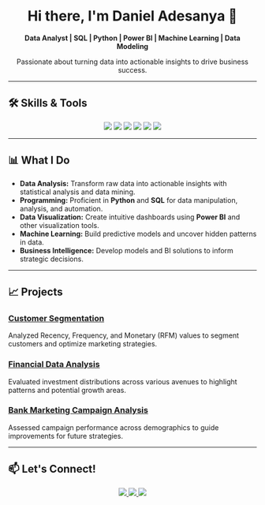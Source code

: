 <!-- GitHub Profile README -->

<h1 align="center">Hi there, I'm Daniel Adesanya 👋</h1>

<p align="center">
  <strong>Data Analyst | SQL | Python | Power BI | Machine Learning | Data Modeling</strong>
</p>

<p align="center">
  Passionate about turning data into actionable insights to drive business success.
</p>

---

## 🛠️ Skills & Tools

<p align="center">
  <img src="https://img.shields.io/badge/Python-3776AB?style=for-the-badge&logo=python&logoColor=white" />
  <img src="https://img.shields.io/badge/SQL-4479A1?style=for-the-badge&logo=postgresql&logoColor=white" />
  <img src="https://img.shields.io/badge/Power_BI-F2C811?style=for-the-badge&logo=powerbi&logoColor=black" />
  <img src="https://img.shields.io/badge/Machine_Learning-FF6F00?style=for-the-badge&logo=scikit-learn&logoColor=white" />
  <img src="https://img.shields.io/badge/Data_Visualization-4CAF50?style=for-the-badge&logo=tableau&logoColor=white" />
  <img src="https://img.shields.io/badge/Excel-217346?style=for-the-badge&logo=microsoftexcel&logoColor=white" />
</p>

---

## 📊 What I Do

- **Data Analysis:** Transform raw data into actionable insights with statistical analysis and data mining.
- **Programming:** Proficient in **Python** and **SQL** for data manipulation, analysis, and automation.
- **Data Visualization:** Create intuitive dashboards using **Power BI** and other visualization tools.
- **Machine Learning:** Build predictive models and uncover hidden patterns in data.
- **Business Intelligence:** Develop models and BI solutions to inform strategic decisions.

---

## 📈 Projects

### [Customer Segmentation](https://github.com/DanieltheAnalyst1/Customer_Segmentation-SQL)
Analyzed Recency, Frequency, and Monetary (RFM) values to segment customers and optimize marketing strategies.

### [Financial Data Analysis](https://github.com/DanieltheAnalyst1/Financial_Data_Analysis-SQL)
Evaluated investment distributions across various avenues to highlight patterns and potential growth areas.

### [Bank Marketing Campaign Analysis](https://github.com/DanieltheAnalyst1/Bank_Marketing_Campaign_Analysis-SQL)
Assessed campaign performance across demographics to guide improvements for future strategies.

---

## 📫 Let's Connect!

<p align="center">
  <a href="https://www.linkedin.com/in/your-linkedin-profile/">
    <img src="https://img.shields.io/badge/LinkedIn-0077B5?style=for-the-badge&logo=linkedin&logoColor=white" />
  </a>
  <a href="https://github.com/danieltheanalyst1">
    <img src="https://img.shields.io/badge/GitHub-181717?style=for-the-badge&logo=github&logoColor=white" />
  </a>
  <a href="mailto:danieltheanalyst1@gmail.com">
    <img src="https://img.shields.io/badge/Email-D14836?style=for-the-badge&logo=gmail&logoColor=white" />
  </a>
</p>
